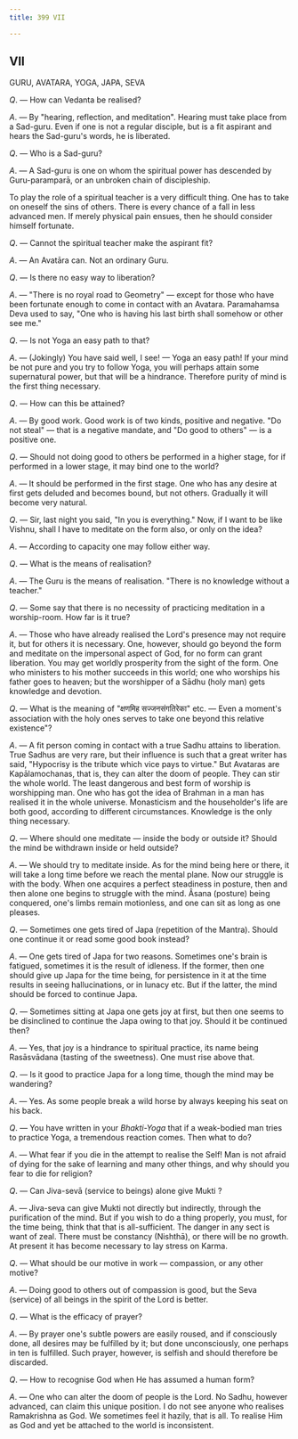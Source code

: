 ```yaml
---
title: 399 VII

---
```

  

## VII

GURU, AVATARA, YOGA, JAPA, SEVA

*Q*. — How can Vedanta be realised?

*A*. — By "hearing, reflection, and meditation". Hearing must take place
from a Sad-guru. Even if one is not a regular disciple, but is a fit
aspirant and hears the Sad-guru's words, he is liberated.

*Q*. — Who is a Sad-guru?

*A*. — A Sad-guru is one on whom the spiritual power has descended by
Guru-paramparā, or an unbroken chain of discipleship.

To play the role of a spiritual teacher is a very difficult thing. One
has to take on oneself the sins of others. There is every chance of a
fall in less advanced men. If merely physical pain ensues, then he
should consider himself fortunate.

*Q*. — Cannot the spiritual teacher make the aspirant fit?

*A*. — An Avatāra can. Not an ordinary Guru.

*Q*. — Is there no easy way to liberation?

*A*. — "There is no royal road to Geometry" — except for those who have
been fortunate enough to come in contact with an Avatara. Paramahamsa
Deva used to say, "One who is having his last birth shall somehow or
other see me."

*Q*. — Is not Yoga an easy path to that?

*A*. — (Jokingly) You have said well, I see! — Yoga an easy path! If
your mind be not pure and you try to follow Yoga, you will perhaps
attain some supernatural power, but that will be a hindrance. Therefore
purity of mind is the first thing necessary.

*Q*. — How can this be attained?

*A*. — By good work. Good work is of two kinds, positive and negative.
"Do not steal" — that is a negative mandate, and "Do good to others" —
is a positive one.

*Q*. — Should not doing good to others be performed in a higher stage,
for if performed in a lower stage, it may bind one to the world?

*A*. — It should be performed in the first stage. One who has any desire
at first gets deluded and becomes bound, but not others. Gradually it
will become very natural.

*Q*. — Sir, last night you said, "In you is everything." Now, if I want
to be like Vishnu, shall I have to meditate on the form also, or only on
the idea?

*A*. — According to capacity one may follow either way.

*Q*. — What is the means of realisation?

*A*. — The Guru is the means of realisation. "There is no knowledge
without a teacher."

*Q*. — Some say that there is no necessity of practicing meditation in a
worship-room. How far is it true?

*A*. — Those who have already realised the Lord's presence may not
require it, but for others it is necessary. One, however, should go
beyond the form and meditate on the impersonal aspect of God, for no
form can grant liberation. You may get worldly prosperity from the sight
of the form. One who ministers to his mother succeeds in this world; one
who worships his father goes to heaven; but the worshipper of a Sādhu
(holy man) gets knowledge and devotion.

*Q*. — What is the meaning of "क्षणमिह सज्जनसंगतिरेका" etc. — Even a
moment's association with the holy ones serves to take one beyond this
relative existence"?

*A*. — A fit person coming in contact with a true Sadhu attains to
liberation. True Sadhus are very rare, but their influence is such that
a great writer has said, "Hypocrisy is the tribute which vice pays to
virtue." But Avataras are Kapālamochanas, that is, they can alter the
doom of people. They can stir the whole world. The least dangerous and
best form of worship is worshipping man. One who has got the idea of
Brahman in a man has realised it in the whole universe. Monasticism and
the householder's life are both good, according to different
circumstances. Knowledge is the only thing necessary.

*Q*. — Where should one meditate — inside the body or outside it? Should
the mind be withdrawn inside or held outside?

*A*. — We should try to meditate inside. As for the mind being here or
there, it will take a long time before we reach the mental plane. Now
our struggle is with the body. When one acquires a perfect steadiness in
posture, then and then alone one begins to struggle with the mind. Âsana
(posture) being conquered, one's limbs remain motionless, and one can
sit as long as one pleases.

*Q*. — Sometimes one gets tired of Japa (repetition of the Mantra).
Should one continue it or read some good book instead?

*A*. — One gets tired of Japa for two reasons. Sometimes one's brain is
fatigued, sometimes it is the result of idleness. If the former, then
one should give up Japa for the time being, for persistence in it at the
time results in seeing hallucinations, or in lunacy etc. But if the
latter, the mind should be forced to continue Japa.

*Q*. — Sometimes sitting at Japa one gets joy at first, but then one
seems to be disinclined to continue the Japa owing to that joy. Should
it be continued then?

*A*. — Yes, that joy is a hindrance to spiritual practice, its name
being Rasāsvādana (tasting of the sweetness). One must rise above that.

*Q*. — Is it good to practice Japa for a long time, though the mind may
be wandering?

*A*. — Yes. As some people break a wild horse by always keeping his seat
on his back.

*Q*. — You have written in your *Bhakti-Yoga* that if a weak-bodied man
tries to practice Yoga, a tremendous reaction comes. Then what to do?

*A*. — What fear if you die in the attempt to realise the Self! Man is
not afraid of dying for the sake of learning and many other things, and
why should you fear to die for religion?

*Q*. — Can Jiva-sevā (service to beings) alone give Mukti ?

*A*. — Jiva-seva can give Mukti not directly but indirectly, through the
purification of the mind. But if you wish to do a thing properly, you
must, for the time being, think that that is all-sufficient. The danger
in any sect is want of zeal. There must be constancy (Nishthā), or there
will be no growth. At present it has become necessary to lay stress on
Karma.

*Q*. — What should be our motive in work — compassion, or any other
motive?

*A*. — Doing good to others out of compassion is good, but the Seva
(service) of all beings in the spirit of the Lord is better.

*Q*. — What is the efficacy of prayer?

*A*. — By prayer one's subtle powers are easily roused, and if
consciously done, all desires may be fulfilled by it; but done
unconsciously, one perhaps in ten is fulfilled. Such prayer, however, is
selfish and should therefore be discarded.

*Q*. — How to recognise God when He has assumed a human form?

*A*. — One who can alter the doom of people is the Lord. No Sadhu,
however advanced, can claim this unique position. I do not see anyone
who realises Ramakrishna as God. We sometimes feel it hazily, that is
all. To realise Him as God and yet be attached to the world is
inconsistent.